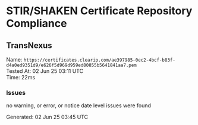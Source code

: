 # STIR/SHAKEN Certificate Repository Compliance

## TransNexus

Name: `https://certificates.clearip.com/ae397985-0ec2-4bcf-b83f-d4a0ed9351d9/e626f5d969d959ed80855b5641841aa7.pem`\
Tested At: 02 Jun 25 03:11 UTC\
Time: 22ms

### Issues

no warning, or error, or notice date level issues were found

Generated: 02 Jun 25 03:45 UTC